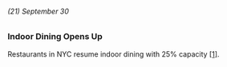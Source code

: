 ###### (21) September 30

### Indoor Dining Opens Up

Restaurants in NYC resume indoor dining with 25% capacity [[1]](https://www.investopedia.com/historical-timeline-of-covid-19-in-new-york-city-5071986).
